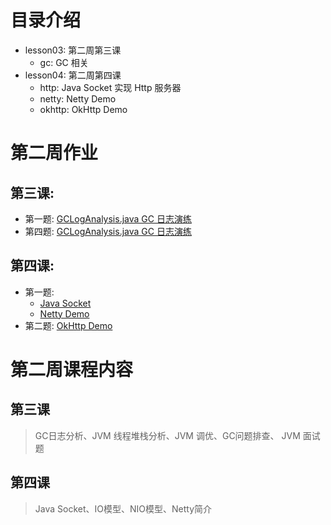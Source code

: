 # 目录介绍
- lesson03: 第二周第三课
  - gc: GC 相关
- lesson04: 第二周第四课
  - http: Java Socket 实现 Http 服务器
  - netty: Netty Demo
  - okhttp: OkHttp Demo
  
# 第二周作业
## 第三课: 
  - 第一题: [GCLogAnalysis.java GC 日志演练](https://github.com/WebbDong/JAVA-01/tree/main/Week_02/lesson03/gc/FirstQuestion.md)
  - 第四题: [GCLogAnalysis.java GC 日志演练](https://github.com/WebbDong/JAVA-01/tree/main/Week_02/lesson03/gc/FourthQuestion.md)
## 第四课: 
  - 第一题:
    - [Java Socket](https://github.com/WebbDong/JAVA-01/tree/main/Week_02/lesson04/http)
    - [Netty Demo](https://github.com/WebbDong/JAVA-01/tree/main/Week_02/lesson04/netty)
  - 第二题: [OkHttp Demo](https://github.com/WebbDong/JAVA-01/blob/main/Week_02/lesson04/okhttp/OkHttpDemo.java)

# 第二周课程内容
## 第三课
> GC日志分析、JVM 线程堆栈分析、JVM 调优、GC问题排查、 JVM 面试题
## 第四课
> Java Socket、IO模型、NIO模型、Netty简介